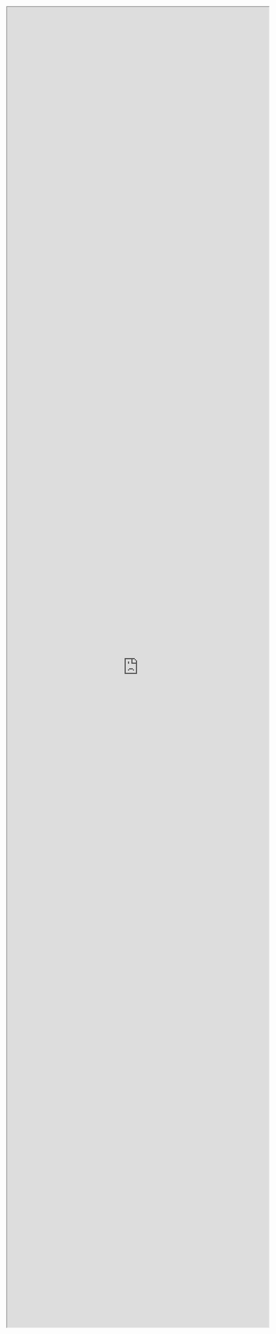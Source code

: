 <iframe src="http://mp.weixin.qq.com/s?__biz=MzA5OTk4MDEzNw==&mid=214548265&idx=1&sn=4b155257d055ccaab0b82f5a4fd63a22#rd" width="695" height="3500" scrolling="yes" />